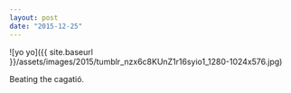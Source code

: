 ```yaml
---
layout: post
date: "2015-12-25"
---
```


![yo yo]({{ site.baseurl }}/assets/images/2015/tumblr_nzx6c8KUnZ1r16syio1_1280-1024x576.jpg)

Beating the cagatió.
